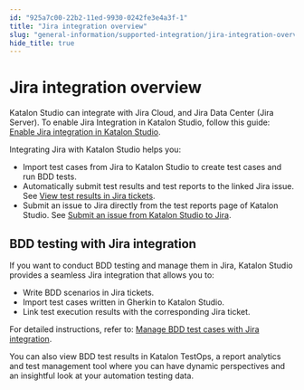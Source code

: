 ```yaml
---
id: "925a7c00-22b2-11ed-9930-0242fe3e4a3f-1"
title: "Jira integration overview"
slug: "general-information/supported-integration/jira-integration-overview_1"
hide_title: true
---
```


# <a id="concept-7098" class="anchor_top_offset"/><a id="ariaid-title1" class="anchor_top_offset"/>Jira integration overview

<p xmlns="http://www.w3.org/1999/xhtml" className="p"><span className="ph">Katalon Studio</span> can integrate with Jira Cloud, and    Jira Data Center (Jira Server). To  enable Jira Integration in <span className="ph">Katalon Studio</span>, follow this guide: <a className="xref" href="/test-management/integration-for-test-management/jira-integration/configure-jira-integration-in-katalon-studio">Enable Jira integration in Katalon Studio</a>.</p> 
<div xmlns="http://www.w3.org/1999/xhtml" className="p">Integrating Jira with <span className="ph">Katalon Studio</span> helps you:<ul className="ul"><li className="li">Import test cases from Jira to <span className="ph">Katalon Studio</span> to create test
      cases and run BDD tests.</li><li className="li">Automatically submit test results and test reports to the
      linked Jira issue. See <a className="xref" href="/reports-and-analytics/integration-for-reports-and-analytics/jira-integration/view-katalon-studio-test-results-in-jira-tickets">View test results in Jira tickets</a>.</li><li className="li">Submit an issue  to Jira directly from the test reports page of <span className="ph">Katalon Studio</span>. See <a className="xref" href="/reports-and-analytics/integration-for-reports-and-analytics/jira-integration/submit-an-issue-from-katalon-studio-to-jira">Submit an issue from <span className="ph">Katalon Studio</span> to Jira</a>.</li></ul></div>

## BDD testing with Jira integration

<div xmlns="http://www.w3.org/1999/xhtml" className="p">If you want to conduct BDD testing and manage them in Jira, <span className="ph">Katalon Studio</span> provides a seamless Jira integration that allows you to:<ul className="ul"><li className="li">Write BDD scenarios in Jira tickets.</li><li className="li">Import test cases written in Gherkin to <span className="ph">Katalon Studio</span>.</li><li className="li">Link test execution results with the corresponding Jira ticket.</li></ul></div>
<p xmlns="http://www.w3.org/1999/xhtml" className="p">For detailed instructions, refer to: <a className="xref" href="/test-management/integration-for-test-management/jira-integration/manage-bdd-test-cases-with-jira-integration">Manage  BDD test cases   with Jira integration</a>.</p> 
<p xmlns="http://www.w3.org/1999/xhtml" className="p">You can also view BDD test results in <span className="ph">Katalon TestOps</span>, a report analytics and  test management tool where you can have dynamic perspectives and an insightful look at your automation testing data. </p> 
